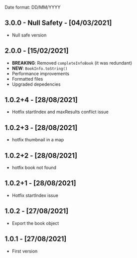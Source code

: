 Date format: DD/MM/YYYY

## 3.0.0 - Null Safety - [04/03/2021]

- Null safe version

## 2.0.0 - [15/02/2021]

- **BREAKING**: Removed `completeInfoBook` (it was redundant)
- **NEW**: `BookInfo.toString()`
- Performance improvements
- Formatted files
- Upgraded depedencies

## 1.0.2+4 - [28/08/2021]

- Hotfix startIndex and maxResults conflict issue

## 1.0.2+3 - [28/08/2021]

- hotfix thumbnail in a map

## 1.0.2+2 - [28/08/2021]

- hotfix book not found

## 1.0.2+1 - [28/08/2021]

- Hotfix startIndex issue

## 1.0.2 - [27/08/2021]

- Export the book object

## 1.0.1 - [27/08/2021]

- First version
